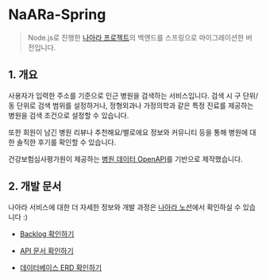# NaARa-Spring

> Node.js로 진행한 [나아라 프로젝트](https://github.com/kmi0817/Na-A-Ra)의 백엔드를 스프링으로 마이그레이션한 버전입니다. 

## 1. 개요

사용자가 입력한 주소를 기준으로 인근 병원을 검색하는 서비스입니다. 검색 시 구 단위/동 단위로 검색 범위를 설정하거나, 정형외과나 가정의학과 같은 특정 진료를 제공하는 병원을 검색 조건으로 설정할 수 있습니다.

또한 회원이 남긴 병원 리뷰나 추천해요/별로에요 정보와 커뮤니티 등을 통해 병원에 대한 솔직한 후기를 확인할 수 있습니다.

건강보험심사평가원이 제공하는 [병원 데이터 OpenAPI](https://www.data.go.kr/data/15001698/openapi.do)를 기반으로 제작했습니다.

## 2. 개발 문서

나아라 서비스에 대한 더 자세한 정보와 개발 과정은 [나아라 노션](https://thisismi.notion.site/e1d6227dfb4f4f8cbd0d8eee2e3e18e0?pvs=4)에서 확인하실 수 있습니다 :)

- [Backlog 확인하기](https://thisismi.notion.site/Backlog-4155c714b5a5477e904477f37bf5d275)

- [API 문서 확인하기](https://thisismi.notion.site/APIs-a887d6a242224db6ae7579315b38cb50)

- [데이터베이스 ERD 확인하기](https://www.erdcloud.com/d/4hRsEw67WSkw3bD3R)
